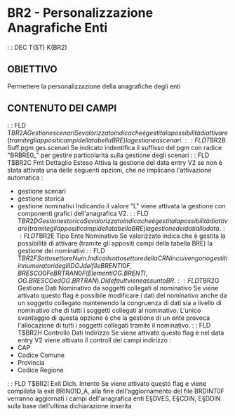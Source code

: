 # BR2 - Personalizzazione Anagrafiche Enti
 :  : DEC T(ST) K(BR2)
## OBIETTIVO
Permettere la personalizzazione della anagrafiche degli enti
## CONTENUTO DEI CAMPI
 :  : FLD T$BR2A Gestione scenari
Se valorizzato indica che è gestita la possibilità di attivare (tramite gli appositi campi della tabella BRE)
la gestione a scenari.
 :  : FLD T$BR2B Suff.pgm ges.scenari
Se indicato indentifica il suffisso del pgm con radice "BRBRE0_" per gestire particolarità sulla gestione degli
scenari
 :  : FLD T$BR2C Fmt Dettaglio Esteso
Attiva la gestione del data entry V2 se non è stata attivata una delle seguenti opzioni, che ne implicano l'attivazione automatica : 
- gestione scenari
- gestione storica
- gestione nominativi
Indicando il valore "L" viene attivata la gestione con componenti grafici dell'anagrafica V2.
 :  : FLD T$BR2D Gestione storica
Se valorizzato indica che è gestita la possibilità di attivare (tramite gli appositi campi della tabella BRE)
la gestione dei dati alla data.
 :  : FLD T$BR2E Tipo Ente Nominativo
Se valorizzato indica che è gestita la possibilità di attivare (tramite gli appositi campi della tabella BRE)
la gestione dei nominativi
 :  : FLD T$BR2F Sottosettore Num.
Indica il sottosettore della CRN in cui vengono gestiti in numeratori degli IDOJ dei file BRENTI0F , BRESCO0F e BRTRAN0F (Elementi OG.BRENTI, OG.BRESCO ed OG.BRTRAN). Di default viene assunto BR.
 :  : FLD T$BR2G Gestione Dati Nominativo da soggetti collegati al nominativo
Se viene attivato questo flag è possibile modificare i dati del nominativo anche da un soggetto collegato
mantenendo la congruenza di dati sia a livello di nominativo che di tutti i soggetti collegati al nominativo.
L'unico svantaggio di questa opzione è che la gestione di un ente provoca l'allocazione di tutti i soggetti
collegati tramite il nominativo.
 :  : FLD T$BR2H Controllo Dati Indirizzo
Se viene attivato questo flag è nel data entry V2 viene attivato il controll dei campi indirizzo : 
-  CAP
-  Codice Comune
-  Provincia
-  Codice Regione

 :  : FLD T$BR2I Exit Dich. Intento
Se viene attivato questo flag e viene compilata la exit BRIN01D_A, alla fine dell'aggiornamento del
file BRDINT0F verranno aggiornati i campi dell'anagrafica enti E§DVES, E§CDIN, E§DDIN sulla base
dell'ultima dichiarazione inserita

